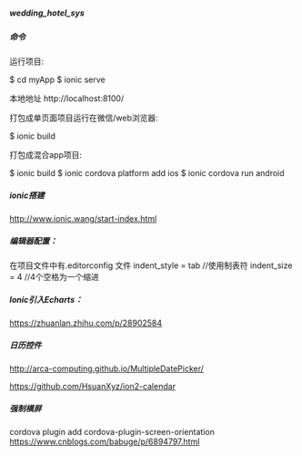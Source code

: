 
##### wedding_hotel_sys



##### 命令

运行项目:

$ cd myApp
$ ionic serve

本地地址 http://localhost:8100/



打包成单页面项目运行在微信/web浏览器:

$ ionic build



打包成混合app项目:

$ ionic build
$  ionic cordova platform add ios
$  ionic cordova run android



##### ionic搭建
http://www.ionic.wang/start-index.html


##### 编辑器配置：
在项目文件中有.editorconfig 文件 
indent_style = tab //使用制表符
indent_size = 4 //4个空格为一个缩进


##### Ionic引入Echarts：
https://zhuanlan.zhihu.com/p/28902584


##### 日历控件
http://arca-computing.github.io/MultipleDatePicker/

https://github.com/HsuanXyz/ion2-calendar



##### 强制横屏
cordova plugin add cordova-plugin-screen-orientation
https://www.cnblogs.com/babuge/p/6894797.html



